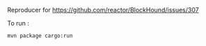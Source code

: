 Reproducer for https://github.com/reactor/BlockHound/issues/307

To run :

```sh
mvn package cargo:run
```